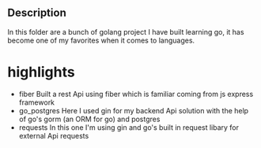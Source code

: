 ## Description

In this folder are a bunch of golang project I have built learning go, it has
become one of my favorites when it comes to languages.

# highlights

- fiber
  Built a rest Api using fiber which is familiar coming from js express framework
- go_postgres
  Here I used gin for my backend Api solution with the help of go's gorm (an ORM for go) and postgres
- requests
  In this one I'm using gin and go's built in request libary for external Api requests
